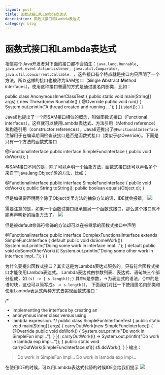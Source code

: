 ```yaml
---
layout: post
title: 函数式接口和Lambda表达式 
description: 函数式接口和Lambda表达式 
category: blog
---
```

# 函数式接口和Lambda表达式 #

相信每个Java开发者对下面的接口都不会陌生：`java.lang.Runnable, java.awt.event.ActionListener, java.util.Comparator, java.util.concurrent.Callable. `，这些接口有个特点就是接口内只声明了一个方法，所以这样的接口也被称为SAM接口（**S**ingle **A**bstract **M**ethod interfaces）。使用这种接口普遍的方式是通过匿名内部类，比如：

  public class AnonymousInnerClassTest {
    public static void main(String[] args) {
      new Thread(new Runnable() {
        @Override
        public void run() {
          System.out.println("A thread created and running ...");
        }
      }).start();
    }
  }

Java8也提出了一个同SAM接口相似的概念，叫做函数式接口（Functional interfaces）。这样就可以使用Lambda表达式、方法引用（Method reference）和构造引用（constructor references）。Java8还推出了`@FunctionalInterface`注解用于在编译期间检查该接口是否是函数式接口（类似于@Override）。下面是只有一个方法的函数式接口

  @FunctionalInterface
  public interface SimpleFuncInterface {
    public void doWork();
  }

与SAM接口不同的是，除了可以声明一个抽象方法，函数式接口还可以声名多个来自于'java.lang.Object'类的方法，比如：

  @FunctionalInterface
  public interface SimpleFuncInterface {
    public void doWork();
    public String toString();
    public boolean equals(Object o);
  }

但是如果要声明两个除了Object类里方法的抽象方法的话，IDE就会报错。
![](http://7xprht.com1.z0.glb.clouddn.com/lambdaQQ%E6%88%AA%E5%9B%BE20160108105759.png)

需要注意的是，如果一个函数试接口继承自另一个函数式接口，那么这个接口就不能再声明新的抽象方法了。
![](http://7xprht.com1.z0.glb.clouddn.com/lambdaQQ%E6%88%AA%E5%9B%BE20160108110838.png)

但是被default修饰符修饰的方法却可以在被继承的函数式接口中声明

  @FunctionalInterface
  public interface ComplexFunctionalInterface extends SimpleFuncInterface {
    default public void doSomeWork(){
      System.out.println("Doing some work in interface impl...");
    }
    default public void doSomeOtherWork(){
      System.out.println("Doing some other work in interface impl...");
    }
  }

为什么要提出函数式接口？其实这是为Lambda表达式服务的。只有符合函数式接口才能使用Lambda表达式。
Lambda表达式由参数列表、表达式、语句块三个部分组成，如
`(s) -> { s.length();}`
其中s是参数，->为表达式的语法，{}中的是语句块，这也可以简写成`s -> s.length()`。
下面我们对比一下使用匿名内部类和使用Lambda表达式两种方式去实现函数式接口：

  /*
  * Implementing the interface by creating an
  * anonymous inner class versus using 
  * lambda expression.
  */
  public class SimpleFunInterfaceTest {
    public static void main(String[] args) {
      carryOutWork(new SimpleFuncInterface() {
        @Override
        public void doWork() {
          System.out.println("Do work in SimpleFun impl...");
        }
      });
      carryOutWork(() -> System.out.println("Do work in lambda exp impl..."));
    }
    public static void carryOutWork(SimpleFuncInterface sfi){
      sfi.doWork();
    }
  }
输出：
> Do work in SimpleFun impl...
> Do work in lambda exp impl...

在使用IDE的时候，可以用Lambda表达式代替的时候IDE会给我们提示
![](http://7xprht.com1.z0.glb.clouddn.com/lambdaQQ%E6%88%AA%E5%9B%BE20160108111827.png)